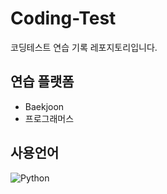 # Coding-Test

코딩테스트 연습 기록 레포지토리입니다.

## 연습 플랫폼
- Baekjoon
- 프로그래머스 

## 사용언어
<img alt="Python" src ="https://img.shields.io/badge/Python-3776AB.svg?&style=for-the-badge&logo=Python&logoColor=white"/>
